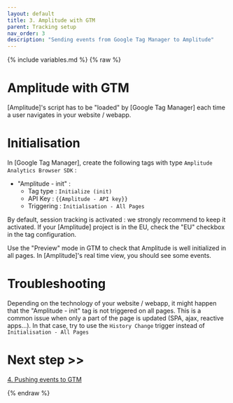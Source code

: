 ```yaml
---
layout: default
title: 3. Amplitude with GTM
parent: Tracking setup
nav_order: 3
description: "Sending events from Google Tag Manager to Amplitude"
---
```

{% include variables.md %}
{% raw %}

# Amplitude with GTM

[Amplitude]'s script has to be "loaded" by [Google Tag Manager] each time a user navigates in your website / webapp.

# Initialisation
In [Google Tag Manager], create the following tags with type ``Amplitude Analytics Browser SDK`` :
- "Amplitude - init" :
	* Tag type : ``Initialize (init)``
	* API Key : ``{{Amplitude - API key}}``
	* Triggering : ``Initialisation - All Pages``

By default, session tracking is activated : we strongly recommend to keep it activated.
If your [Amplitude] project is in the EU, check the "EU" checkbox in the tag configuration.

Use the "Preview" mode in GTM to check that Amplitude is well initialized in all pages. In [Amplitude]'s real time view, you should see some events. 

# Troubleshooting

Depending on the technology of your website / webapp, it might happen that the "Amplitude - init" tag is not triggered on all pages. This is a common issue when only a part of the page is updated (SPA, ajax, reactive apps...).
In that case, try to use the ``History Change`` trigger instead of ``Initialisation - All Pages``

# Next step >>

[4. Pushing events to GTM](/pages/GTM/Events)

{% endraw %}
